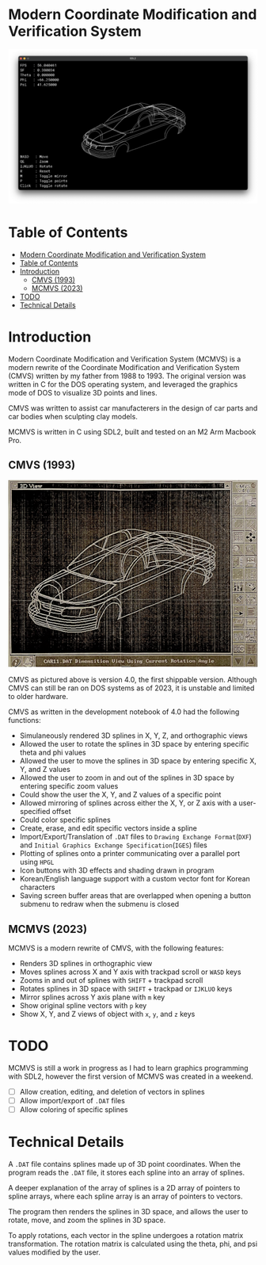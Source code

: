 # Modern Coordinate Modification and Verification System

![A screenshot of MCMVS](img/mcmvs_screenshot.png)

# Table of Contents

- [Modern Coordinate Modification and Verification System](#modern-coordinate-modification-and-verification-system)
- [Table of Contents](#table-of-contents)
- [Introduction](#introduction)
  - [CMVS (1993)](#cmvs-1993)
  - [MCMVS (2023)](#mcmvs-2023)
- [TODO](#todo)
- [Technical Details](#technical-details)

# Introduction

Modern Coordinate Modification and Verification System (MCMVS) is a modern rewrite of the Coordinate Modification and Verification System (CMVS) written by my father from 1988 to 1993. The original version was written in C for the DOS operating system, and leveraged the graphics mode of DOS to visualize 3D points and lines.

CMVS was written to assist car manufacterers in the design of car parts and car bodies when sculpting clay models.

MCMVS is written in C using SDL2, built and tested on an M2 Arm Macbook Pro.

## CMVS (1993)

![A photo of the original CMVS](img/cmvs_color_corrected.jpeg)

CMVS as pictured above is version 4.0, the first shippable version. Although CMVS can still be ran on DOS systems as of 2023, it is unstable and limited to older hardware.

CMVS as written in the development notebook of 4.0 had the following functions:

- Simulaneously rendered 3D splines in X, Y, Z, and orthographic views
- Allowed the user to rotate the splines in 3D space by entering specific theta and phi values
- Allowed the user to move the splines in 3D space by entering specific X, Y, and Z values
- Allowed the user to zoom in and out of the splines in 3D space by entering specific zoom values
- Could show the user the X, Y, and Z values of a specific point
- Allowed mirroring of splines across either the X, Y, or Z axis with a user-specified offset
- Could color specific splines
- Create, erase, and edit specific vectors inside a spline
- Import/Export/Translation of `.DAT` files to `Drawing Exchange Format`(`DXF`) and `Initial Graphics Exchange Specification`(`IGES`) files
- Plotting of splines onto a printer communicating over a parallel port using `HPGL`
- Icon buttons with 3D effects and shading drawn in program
- Korean/English language support with a custom vector font for Korean characters
- Saving screen buffer areas that are overlapped when opening a button submenu to redraw when the submenu is closed

## MCMVS (2023)

MCMVS is a modern rewrite of CMVS, with the following features:

- Renders 3D splines in orthographic view
- Moves splines across X and Y axis with trackpad scroll or `WASD` keys
- Zooms in and out of splines with `SHIFT` + trackpad scroll
- Rotates splines in 3D space with `SHIFT` + trackpad or `IJKLUO` keys
- Mirror splines across Y axis plane with `m` key
- Show original spline vectors with `p` key
- Show X, Y, and Z views of object with `x`, `y`, and `z` keys

# TODO

MCMVS is still a work in progress as I had to learn graphics programming with SDL2, however the first version of MCMVS was created in a weekend.

- [ ] Allow creation, editing, and deletion of vectors in splines
- [ ] Allow import/export of `.DAT` files
- [ ] Allow coloring of specific splines

# Technical Details

A `.DAT` file contains splines made up of 3D point coordinates. When the program reads the `.DAT` file, it stores each spline into an array of splines.

A deeper explanation of the array of splines is a 2D array of pointers to spline arrays, where each spline array is an array of pointers to vectors.

The program then renders the splines in 3D space, and allows the user to rotate, move, and zoom the splines in 3D space.

To apply rotations, each vector in the spline undergoes a rotation matrix transformation. The rotation matrix is calculated using the theta, phi, and psi values modified by the user.
